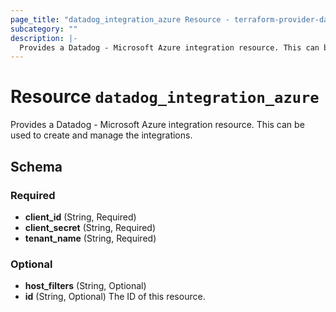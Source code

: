 ```yaml
---
page_title: "datadog_integration_azure Resource - terraform-provider-datadog"
subcategory: ""
description: |-
  Provides a Datadog - Microsoft Azure integration resource. This can be used to create and manage the integrations.
---
```


# Resource `datadog_integration_azure`

Provides a Datadog - Microsoft Azure integration resource. This can be used to create and manage the integrations.



## Schema

### Required

- **client_id** (String, Required)
- **client_secret** (String, Required)
- **tenant_name** (String, Required)

### Optional

- **host_filters** (String, Optional)
- **id** (String, Optional) The ID of this resource.


